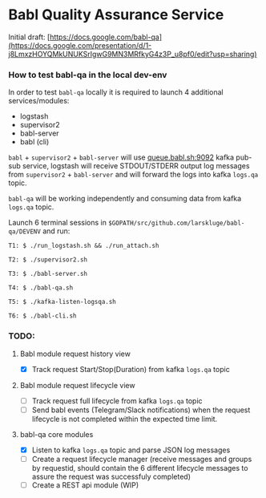 # Babl Quality Assurance Service

Initial draft: [https://docs.google.com/babl-qa](https://docs.google.com/presentation/d/1-j8LmxzHOYQMkUNUKSrIgwG9MN3MRfkyG4z3P_u8pf0/edit?usp=sharing)

### How to test babl-qa in the local dev-env
In order to test `babl-qa` locally it is required to launch 4 additional services/modules:

- logstash
- supervisor2
- babl-server
- babl (cli)

`babl` + `supervisor2` + `babl-server` will use [queue.babl.sh:9092](queue.babl.sh:9092) kafka pub-sub service, logstash will receive STDOUT/STDERR output log messages from `supervisor2` + `babl-server` and will forward the logs into kafka `logs.qa` topic.

`babl-qa` will be working independently and consuming data from kafka `logs.qa` topic.

Launch 6 terminal sessions in `$GOPATH/src/github.com/larskluge/babl-qa/DEVENV` and run:


	T1: $ ./run_logstash.sh && ./run_attach.sh

	T2: $ ./supervisor2.sh

	T3: $ ./babl-server.sh

	T4: $ ./babl-qa.sh

	T5: $ ./kafka-listen-logsqa.sh

	T6: $ ./babl-cli.sh


### TODO:

1. Babl module request history view

	- [x] Track request Start/Stop(Duration) from kafka `logs.qa` topic


2. Babl module request lifecycle view
	- [ ] Track request full lifecycle from kafka `logs.qa` topic
	- [ ] Send babl events (Telegram/Slack notifications) when the request lifecycle is not completed within the expected time limit.

3. babl-qa core modules

	- [x] Listen to kafka `logs.qa` topic and parse JSON log messages
	- [ ] Create a request lifecycle manager (receive messages and groups by requestid, should contain the 6 different lifecycle messages to assure the request was successfuly completed)
	- [ ] Create a REST api module (WIP)
